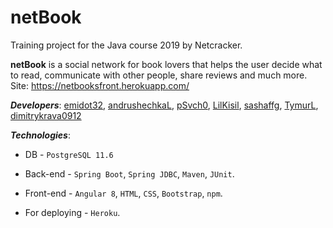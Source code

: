 # netBook
Training project for the Java course 2019 by Netcracker.

**netBook** is a social network for book lovers that helps the user decide what to read, communicate with other people, share reviews and much more. Site: <https://netbooksfront.herokuapp.com/>

***Developers***: [emidot32](https://github.com/emidot32), [andrushechkaL](https://github.com/andrushechkaL), [pSvch0](https://github.com/pSvch0), [LilKisil](https://github.com/LilKisil), [sashaffg](https://github.com/sashaffg), [TymurL](https://github.com/TymurL), [dimitrykrava0912](https://github.com/dimitrykrava0912)

***Technologies***:

* DB - `PostgreSQL 11.6`

* Back-end - `Spring Boot`, `Spring JDBC`, `Maven`, `JUnit`.

* Front-end - `Angular 8`, `HTML`, `CSS`, `Bootstrap`, `npm`.

* For deploying - `Heroku`. 
